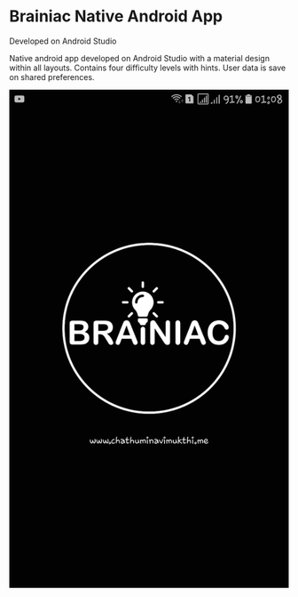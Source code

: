# Brainiac Native Android App
Developed on Android Studio

Native android app developed on Android Studio with a material design within all layouts. Contains four difficulty levels with hints. User data is save on shared preferences.

![Screenshot](Screenshot_20180406-010852.png)
